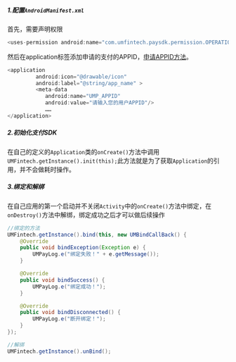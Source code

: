 ##### 1.配置`AndroidManifest.xml`

首先，需要声明权限

```java
<uses-permission android:name="com.umfintech.paysdk.permission.OPERATION_HARDWARE" />
```

然后在application标签添加申请的支付的APPID，[申请APPID方法]("../apply/createapp.html")。

```java
<application
         android:icon="@drawable/icon"
         android:label="@string/app_name" >
         <meta-data
            android:name="UMP_APPID"
            android:value="请输入您的用户APPID"/>
            ……
</application>

```
##### 2.初始化支付SDK

在自己的定义的`Application`类的`onCreate()`方法中调用
`UMFintech.getInstance().init(this);`此方法就是为了获取`Application`的引用，并不会做耗时操作。


##### 3.绑定和解绑

在自己应用的第一个启动并不关闭`Activity`中的`onCreate()`方法中绑定，在`onDestroy()`方法中解绑，绑定成功之后才可以做后续操作


```java
//绑定的方法
UMFintech.getInstance().bind(this, new UMBindCallBack() {
    @Override
    public void bindException(Exception e) {
        UMPayLog.e("绑定失败！" + e.getMessage());
    }

    @Override
    public void bindSuccess() {
        UMPayLog.e("绑定成功！");
    }

    @Override
    public void bindDisconnected() {
        UMPayLog.e("断开绑定！");
    }
});

```
```java
//解绑
UMFintech.getInstance().unBind();
```


